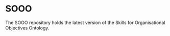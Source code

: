 # SOOO
The SOOO repository holds the latest version of the Skills for Organisational Objectives Ontology.
